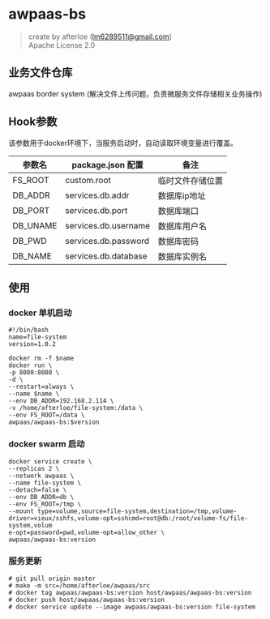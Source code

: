# awpaas-bs  
> create by afterloe (lm6289511@gmail.com)  
> Apache License 2.0  

## 业务文件仓库
awpaas border system (解决文件上传问题，负责微服务文件存储相关业务操作)

## Hook参数
该参数用于docker环境下，当服务启动时，自动读取环境变量进行覆盖。

参数名 | package.json 配置 | 备注
----- | ----- | ----- 
FS_ROOT | custom.root | 临时文件存储位置 
DB_ADDR | services.db.addr | 数据库ip地址 
DB_PORT | services.db.port | 数据库端口 
DB_UNAME | services.db.username | 数据库用户名 
DB_PWD | services.db.password | 数据库密码 
DB_NAME | services.db.database | 数据库实例名

## 使用
### docker 单机启动
```
#!/bin/bash
name=file-system
version=1.0.2

docker rm -f $name
docker run \
-p 8080:8080 \
-d \
--restart=always \
--name $name \
--env DB_ADDR=192.168.2.114 \
-v /home/afterloe/file-system:/data \
--env FS_ROOT=/data \
awpaas/awpaas-bs:$version
```

### docker swarm 启动
```
docker service create \
--replicas 2 \
--network awpaas \
--name file-system \
--detach=false \
--env DB_ADDR=db \
--env FS_ROOT=/tmp \
--mount type=volume,source=file-system,destination=/tmp,volume-driver=vieux/sshfs,volume-opt=sshcmd=root@db:/root/volume-fs/file-system,volum
e-opt=password=pwd,volume-opt=allow_other \
awpaas/awpaas-bs:version
```

### 服务更新
```
# git pull origin master
# make -m src=/home/afterloe/awpaas/src
# docker tag awpaas/awpaas-bs:version host/awpaas/awpaas-bs:version
# docker push host/awpaas/awpaas-bs:version
# docker service update --image awpaas/awpaas-bs:version file-system
```
